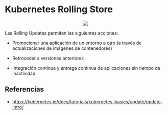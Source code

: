 # Kubernetes Rolling Store

<p align="center">
  <img src="https://github.com/dimasx010/knowledge/assets/105082657/e2920ff1-ee1b-47ed-ae58-def7f5e16024">
</p>

Las Rolling Updates permiten las siguientes acciones:

- Promocionar una aplicación de un entorno a otro (a través de actualizaciones de imágenes de contenedores)

- Retroceder a versiones anteriores

- Integración continua y entrega continua de aplicaciones sin tiempo de inactividad

## Referencias
- ​https://kubernetes.io/docs/tutorials/kubernetes-basics/update/update-intro/



